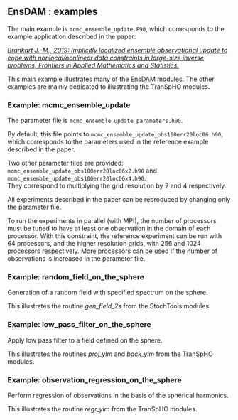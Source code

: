 ## EnsDAM : examples

The main example is `mcmc_ensemble_update.F90`,
which corresponds to the example application described in the paper:

*<a href="https://doi.org/10.3389/fams.2019.00058">
Brankart J.-M., 2019: Implicitly localized ensemble observational update
to cope with nonlocal/nonlinear data constraints
in large-size inverse problems,
Frontiers in Applied Mathematics and Statistics.</a>*

This main example illustrates many of the EnsDAM modules.
The other examples are mainly dedicated
to illustrating the TranSpHO modules.

### Example: mcmc_ensemble_update

The parameter file is `mcmc_ensemble_update_parameters.h90`.

By default, this file points to `mcmc_ensemble_update_obs100err20loc06.h90`,
which corresponds to the parameters used in the reference example
described in the paper.

Two other parameter files are provided:<br>
`mcmc_ensemble_update_obs100err20loc06x2.h90` and
`mcmc_ensemble_update_obs100err20loc06x4.h90`.<br>
They correspond to multiplying the grid resolution
by 2 and 4 respectively.

All experiments described in the paper
can be reproduced by changing only the parameter file.

To run the experiments in parallel (with MPI), the number of processors must be tuned
to have at least one observation in the domain of each processor.
With this constraint, the reference experiment can be run
with 64 processors, and the higher resolution grids,
with 256 and 1024 processors respectively.
More processors can be used if the number of observations
is increased in the parameter file.

### Example: random_field_on_the_sphere

Generation of a random field with specified spectrum on the sphere.

This illustrates the routine *gen_field_2s* from the StochTools modules.

### Example: low_pass_filter_on_the_sphere

Apply low pass filter to a field defined on the sphere.

This illustrates the routines *proj_ylm* and *back_ylm* from the TranSpHO modules.

### Example: observation_regression_on_the_sphere

Perform regression of observations in the basis of the spherical harmonics.

This illustrates the routine *regr_ylm* from the TranSpHO modules.
